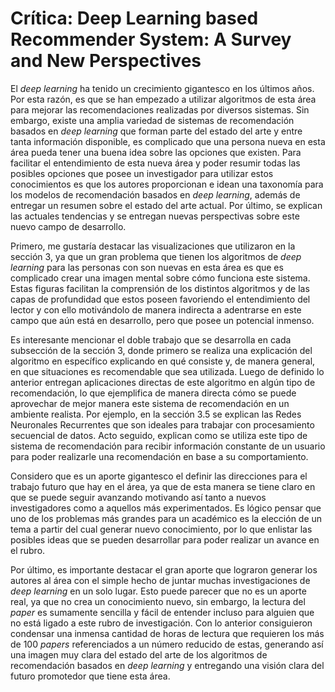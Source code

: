 # Crítica: Deep Learning based Recommender System: A Survey and New Perspectives

El *deep learning* ha tenido un crecimiento gigantesco en los últimos años. Por esta razón, es que se han empezado a utilizar algoritmos de esta área para mejorar las recomendaciones realizadas por diversos sistemas. Sin embargo, existe una amplia variedad de sistemas de recomendación basados en *deep learning* que forman parte del estado del arte y entre tanta información disponible, es complicado que una persona nueva en esta área pueda tener una buena idea sobre las opciones que existen. Para facilitar el entendimiento de esta nueva área y poder resumir todas las posibles opciones que posee un investigador para utilizar estos conocimientos es que los autores proporcionan e idean una taxonomía para los modelos de recomendación basados en *deep learning*, además de entregar un resumen sobre el estado del arte actual. Por último, se explican las actuales tendencias y se entregan nuevas perspectivas sobre este nuevo campo de desarrollo.

Primero, me gustaría destacar las visualizaciones que utilizaron en la sección 3, ya que un gran problema que tienen los algoritmos de *deep learning* para las personas con son nuevas en esta área es que es complicado crear una imagen mental sobre cómo funciona este sistema. Estas figuras facilitan la comprensión de los distintos algoritmos y de las capas de profundidad que estos poseen favoriendo el entendimiento del lector y con ello motivándolo de manera indirecta a adentrarse en este campo que aún está en desarrollo, pero que posee un potencial inmenso.

Es interesante mencionar el doble trabajo que se desarrolla en cada subsección de la sección 3, donde primero se realiza una explicación del algoritmo en específico explicando en qué consiste y, de manera general, en que situaciones es recomendable que sea utilizada. Luego de definido lo anterior entregan aplicaciones directas de este algoritmo en algún tipo de recomendación, lo que ejemplifica de manera directa cómo se puede aprovechar de mejor manera este sistema de recomendación en un ambiente realista. Por ejemplo, en la sección 3.5 se explican las Redes Neuronales Recurrentes que son ideales para trabajar con procesamiento secuencial de datos. Acto seguido, explican como se utiliza este tipo de sistema de recomendación para recibir información constante de un usuario para poder realizarle una recomendación en base a su comportamiento.

Considero que es un aporte gigantesco el definir las direcciones para el trabajo futuro que hay en el área, ya que de esta manera se tiene claro en que se puede seguir avanzando motivando así tanto a nuevos investigadores como a aquellos más experimentados. Es lógico pensar que uno de los problemas más grandes para un académico es la elección de un tema a partir del cual generar nuevo conocimiento, por lo que enlistar las posibles ideas que se pueden desarrollar para poder realizar un avance en el rubro.

Por último, es importante destacar el gran aporte que lograron generar los autores al área con el simple hecho de juntar muchas investigaciones de *deep learning* en un solo lugar. Esto puede parecer que no es un aporte real, ya que no crea un conocimiento nuevo, sin embargo, la lectura del *paper* es sumamente sencilla y fácil de entender incluso para alguien que no está ligado a este rubro de investigación. Con lo anterior consiguieron condensar una inmensa cantidad de horas de lectura que requieren los más de 100 *papers* referenciados a un número reducido de estas, generando así una imagen muy clara del estado del arte de los algoritmos de recomendación basados en *deep learning* y entregando una visión clara del futuro promotedor que tiene esta área.